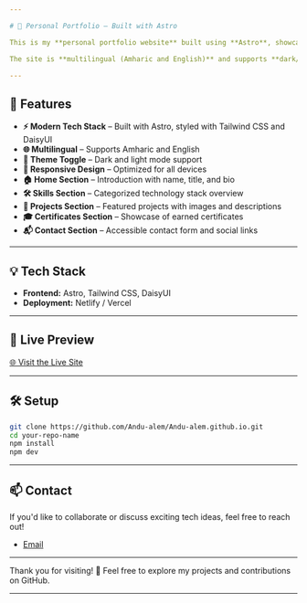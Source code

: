 ```yaml
---

# 🌟 Personal Portfolio – Built with Astro

This is my **personal portfolio website** built using **Astro**, showcasing my projects, skills, certificates, and contact information in a **clean, fast, and responsive design**.

The site is **multilingual (Amharic and English)** and supports **dark/light themes** to provide an accessible, personalized browsing experience for all visitors.

---
```


## 🚀 Features

* **⚡ Modern Tech Stack** – Built with Astro, styled with Tailwind CSS and DaisyUI
* **🌐 Multilingual** – Supports Amharic and English
* **🌙 Theme Toggle** – Dark and light mode support
* **📱 Responsive Design** – Optimized for all devices
* **🏠 Home Section** – Introduction with name, title, and bio
* **🛠️ Skills Section** – Categorized technology stack overview
* **📁 Projects Section** – Featured projects with images and descriptions
* **🎓 Certificates Section** – Showcase of earned certificates
* **📬 Contact Section** – Accessible contact form and social links

---

## 💡 Tech Stack

* **Frontend:** Astro, Tailwind CSS, DaisyUI
* **Deployment:** Netlify / Vercel

---

## 📸 Live Preview

[🌐 Visit the Live Site](https://andu-alem.gihub.io)

---

## 🛠️ Setup

```bash
git clone https://github.com/Andu-alem/Andu-alem.github.io.git
cd your-repo-name
npm install
npm dev
```

---

## 📫 Contact

If you'd like to collaborate or discuss exciting tech ideas, feel free to reach out!
* [Email](andualem.fereja12@gmail.com)

---

Thank you for visiting! 🚀 Feel free to explore my projects and contributions on GitHub.

---
